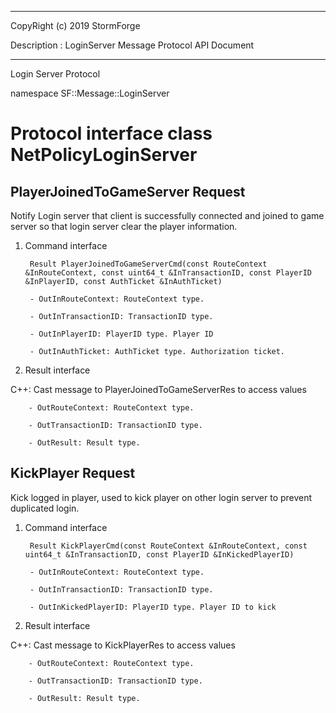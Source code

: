 ﻿***
 
 CopyRight (c) 2019 StormForge
 
 Description : LoginServer Message Protocol API Document

***



Login Server Protocol

namespace SF::Message::LoginServer


# Protocol interface class NetPolicyLoginServer
## PlayerJoinedToGameServer Request
Notify Login server that client is successfully connected and joined to game server so that login server clear the player information.

1. Command interface

        Result PlayerJoinedToGameServerCmd(const RouteContext &InRouteContext, const uint64_t &InTransactionID, const PlayerID &InPlayerID, const AuthTicket &InAuthTicket)

		- OutInRouteContext: RouteContext type. 

		- OutInTransactionID: TransactionID type. 

		- OutInPlayerID: PlayerID type. Player ID

		- OutInAuthTicket: AuthTicket type. Authorization ticket.

2. Result interface

C++: Cast message to PlayerJoinedToGameServerRes to access values


		- OutRouteContext: RouteContext type. 

		- OutTransactionID: TransactionID type. 

		- OutResult: Result type. 


## KickPlayer Request
Kick logged in player, used to kick player on other login server to prevent duplicated login.

1. Command interface

        Result KickPlayerCmd(const RouteContext &InRouteContext, const uint64_t &InTransactionID, const PlayerID &InKickedPlayerID)

		- OutInRouteContext: RouteContext type. 

		- OutInTransactionID: TransactionID type. 

		- OutInKickedPlayerID: PlayerID type. Player ID to kick

2. Result interface

C++: Cast message to KickPlayerRes to access values


		- OutRouteContext: RouteContext type. 

		- OutTransactionID: TransactionID type. 

		- OutResult: Result type. 








